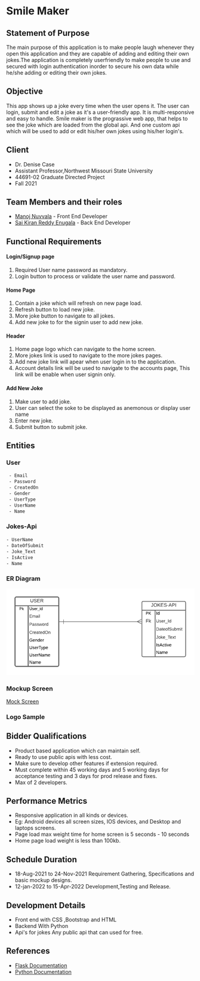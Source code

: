 
# Smile Maker
## Statement of Purpose
The main purpose of this application is to make people laugh whenever they open this application and they are capable of adding and editing their own jokes.The application is completely userfriendly to make people to use and secured with login authentication inorder to secure his own data while he/she adding or editing their own jokes.

## Objective
This app shows up a joke every time when the user opens it. The user can login, submit and edit a joke as it's a user-friendly app. It is multi-responsive and easy to handle. Smile maker is the prograssive web app, that helps to see the joke which are loaded from the global api. And one custom api which will be used to add or edit his/her own jokes using his/her login's.

## Client
- Dr. Denise Case
- Assistant Professor,Northwest Missouri State University
- 44691-02 Graduate Directed Project
- Fall 2021
## Team Members and their roles

- [Manoj Nuvvala](https://github.com/manojnuvvala) - Front End Developer
- [Sai Kiran Reddy Enugala](https://github.com/saikiranreddyenugala) - Back End Developer

## Functional Requirements

#### Login/Signup page
1. Required User name password as mandatory.
2. Login button to process or validate the user name and password.

#### Home Page
1. Contain a joke which will refresh on new page load.
2. Refresh button to load new joke.
3. More joke button to navigate to all jokes.
4. Add new joke to for the signin user to add new joke.

#### Header  
1. Home page logo which can navigate to the home screen.
2. More jokes link is used to navigate to the more jokes pages.
3. Add new joke link will apear when user login in to the application.
4. Account details link will be used to navigate to the accounts page, This link will be enable when user signin only.

#### Add New Joke
1. Make user to add joke.
2. User can select the soke to be displayed as anemonous or display user name
3. Enter new joke.
4. Submit button to submit joke.

## Entities

### User
     - Email
     - Password
     - CreatedOn
     - Gender
     - UserType
     - UserName
     - Name

### Jokes-Api
    - UserName
    - DateOfSubmit
    - Joke_Text
    - IsActive
    - Name
### ER Diagram

<img src="Img/ER_Diagram.png" alt="ER_Diagram"/>

### Mockup Screen

[Mock Screen](https://github.com/manojnuvvala/smile_maker_proposal/blob/main/mockscreens.md)

### Logo Sample


## Bidder Qualifications

- Product based application which can maintain self.
- Ready to use public apis with less cost.
- Make sure to develop other features if extension required.
- Must complete within 45 working days and 5 working days for acceptance testing and 3 days for prod release and fixes.
- Max of 2 developers.

## Performance Metrics

- Responsive application in all kinds or devices. 
- Eg: Android devices all screen sizes, IOS devices, and Desktop and laptops screens.
- Page load max weight time for home screen is 5 seconds - 10 seconds
- Home page load weight is less than 100kb.

## Schedule Duration
- 18-Aug-2021 to 24-Nov-2021 Requirement Gathering, Specifications and basic mockup designs.
- 12-jan-2022 to 15-Apr-2022 Development,Testing and Release.

## Development Details

- Front end with CSS ,Bootstrap and HTML
- Backend With Python
- Api's for jokes Any public api that can used for free.


## References
- [Flask Documentation](https://flask.palletsprojects.com/en/2.0.x/)
- [Python Documentation](https://docs.python.org/3/tutorial/)
